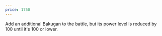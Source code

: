 ```yaml
---
price: 1750
---
```

Add an additional Bakugan to the battle, but its power level is reduced by 100 until it's 100 or lower.
